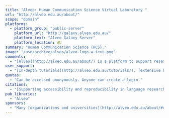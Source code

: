 ```yaml
---
title: "Alveo: Human Communication Science Virtual Laboratory "
url: "http://alveo.edu.au/about/"
scope: "domain"
platforms:
  - platform_group: "public-server"
    platform_url: "http://galaxy.alveo.edu.au/"
    platform_text: "Alveo Galaxy Server"
    platform_location: AU
summary: "Human Communication Science (HCS)."
image: "/use/archive/alveo/alveo-logo-w-text.png"
comments:
  - "[Alveo](http://alveo.edu.au/about/) is a platform to support research in Human Communication.  The Alveo repository holds large collections of speech, video and text data and provides an API for use by research tools.  Our Galaxy server implements a number of research tools for working with speech and text data and we are exploring how best to adapt tools to this environment.  Current tools allow data to be pulled from the Alveo repository and processed with various text and speech processing methods."
user_support:
  - "[In-depth tutorials](http://alveo.edu.au/tutorials/), [extensive help pages](http://alveo.edu.au/help/) and an [Alveo support forum and FAQ](https://support.alveo.edu.au/support/home) are available."
quotas:
  - "Can be accessed anonymously. Anyone can create a login."
citations:
  - "[Supporting accessibility and reproducibility in language research in the Alveo virtual laboratory](https://doi.org/10.1016/j.csl.2017.01.003), Steve Cassidy, Dominique Estival, *Computer Speech & Language*, Volume 45, September 2017, Pages 375-391"
pub_libraries:
  - "Alveo"
sponsors:
  - "Many [organizations and universities](http://alveo.edu.au/about/#colophon) across Australia."
---
```

